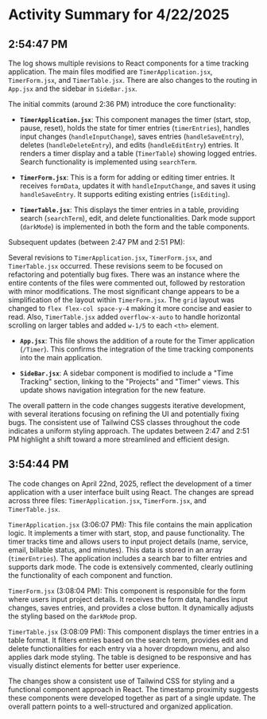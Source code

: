 # Activity Summary for 4/22/2025

## 2:54:47 PM
The log shows multiple revisions to React components for a time tracking application.  The main files modified are `TimerApplication.jsx`, `TimerForm.jsx`, and `TimerTable.jsx`.  There are also changes to the routing in `App.jsx` and the sidebar in `SideBar.jsx`.

The initial commits (around 2:36 PM) introduce the core functionality:

* **`TimerApplication.jsx`**: This component manages the timer (start, stop, pause, reset),  holds the state for timer entries (`timerEntries`), handles input changes (`handleInputChange`), saves entries (`handleSaveEntry`), deletes (`handleDeleteEntry`), and edits (`handleEditEntry`) entries.  It renders a timer display and a table (`TimerTable`) showing logged entries. Search functionality is implemented using `searchTerm`.

* **`TimerForm.jsx`**:  This is a form for adding or editing timer entries. It receives `formData`, updates it with `handleInputChange`, and saves it using `handleSaveEntry`.  It supports editing existing entries (`isEditing`).

* **`TimerTable.jsx`**: This displays the timer entries in a table, providing search (`searchTerm`), edit, and delete functionalities.  Dark mode support (`darkMode`) is implemented in both the form and the table components.


Subsequent updates (between 2:47 PM and 2:51 PM):

Several revisions to `TimerApplication.jsx`, `TimerForm.jsx`, and `TimerTable.jsx`  occurred.  These revisions seem to be focused on refactoring and potentially bug fixes. There was an instance where the entire contents of the files were commented out, followed by restoration with minor modifications. The most significant change appears to be a simplification of the layout within `TimerForm.jsx`. The `grid` layout was changed to `flex flex-col space-y-4` making it more concise and easier to read. Also, `TimerTable.jsx` added `overflow-x-auto` to handle horizontal scrolling on larger tables and added `w-1/5` to each `<th>` element.

* **`App.jsx`**: This file shows the addition of a route for the Timer application (`/Timer`).  This confirms the integration of the time tracking components into the main application.

* **`SideBar.jsx`**: A sidebar component is modified to include a "Time Tracking" section, linking to the "Projects" and "Timer" views.  This update shows navigation integration for the new feature.

The overall pattern in the code changes suggests iterative development, with several iterations focusing on refining the UI and potentially fixing bugs. The consistent use of Tailwind CSS classes throughout the code indicates a uniform styling approach.  The updates between 2:47 and 2:51 PM highlight a shift toward a more streamlined and efficient design.


## 3:54:44 PM
The code changes on April 22nd, 2025, reflect the development of a timer application with a user interface built using React.  The changes are spread across three files: `TimerApplication.jsx`, `TimerForm.jsx`, and `TimerTable.jsx`.

`TimerApplication.jsx` (3:06:07 PM): This file contains the main application logic. It implements a timer with start, stop, and pause functionality.  The timer tracks time and allows users to input project details (name, service, email, billable status, and minutes).  This data is stored in an array (`timerEntries`).  The application includes a search bar to filter entries and supports dark mode. The code is extensively commented, clearly outlining the functionality of each component and function.

`TimerForm.jsx` (3:08:04 PM): This component is responsible for the form where users input project details. It receives the form data, handles input changes, saves entries, and provides a close button.  It dynamically adjusts the styling based on the `darkMode` prop.

`TimerTable.jsx` (3:08:09 PM): This component displays the timer entries in a table format. It filters entries based on the search term, provides edit and delete functionalities for each entry via a hover dropdown menu, and also applies dark mode styling.  The table is designed to be responsive and has visually distinct elements for better user experience.

The changes show a consistent use of Tailwind CSS for styling and a functional component approach in React.  The timestamp proximity suggests these components were developed together as part of a single update. The overall pattern points to a well-structured and organized application.
